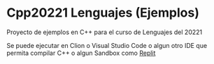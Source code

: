 # Cpp20221 Lenguajes (Ejemplos)
Proyecto de ejemplos en C++ para el curso de Lenguajes del 20221

Se puede ejecutar en Clion o Visual Studio Code o algun otro IDE que permita compilar C++ o algun Sandbox como [Replit](http://www.replit.com "Replit")
